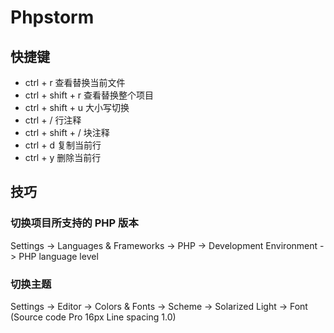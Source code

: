 # Phpstorm

## 快捷键

- ctrl + r 查看替换当前文件
- ctrl + shift + r 查看替换整个项目
- ctrl + shift + u 大小写切换
- ctrl + / 行注释
- ctrl + shift + / 块注释
- ctrl + d 复制当前行
- ctrl + y 删除当前行

## 技巧

### 切换项目所支持的 PHP 版本

Settings -> Languages & Frameworks -> PHP -> Development Environment -> PHP language level

### 切换主题

Settings -> Editor -> Colors & Fonts -> Scheme -> Solarized Light -> Font (Source code Pro 16px  Line spacing 1.0)


